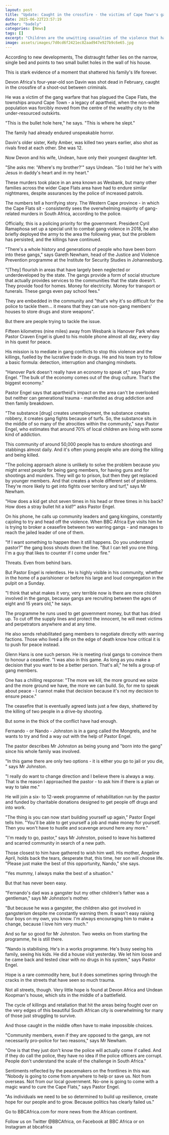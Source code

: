 ```yaml
---
layout: post
title: "Update: Caught in the crossfire - the victims of Cape Town's gang warfare"
date: 2025-06-22T23:57:19
author: "badely"
categories: [News]
tags: []
excerpt: "Children are the unwitting casualties of the violence that has destroyed the lives of thousands."
image: assets/images/7d0cd6f2421ec82aad947e927b9c6e65.jpg
---
```


According to new developments, The distraught father lies on the narrow, single bed and points to two small bullet holes in the wall of his house.

This is stark evidence of a moment that shattered his family's life forever.

Devon Africa's four-year-old son Davin was shot dead in February, caught in the crossfire of a shoot-out between criminals. 

He was a victim of the gang warfare that has plagued the Cape Flats, the townships around Cape Town - a legacy of apartheid, when the non-white population was forcibly moved from the centre of the wealthy city to the under-resourced outskirts.

"This is the bullet hole here," he says. "This is where he slept."

The family had already endured unspeakable horror.

Davin's older sister, Kelly Amber, was killed two years earlier, also shot as rivals fired at each other. She was 12.

Now Devon and his wife, Undean, have only their youngest daughter left.

"She asks me: 'Where's my brother?'" says Undean. "So I told her he's with Jesus in daddy's heart and in my heart."

These murders took place in an area known as Wesbank, but many other families across the wider Cape Flats area have had to endure similar nightmares, despite assurances by the police of increased patrols.

The numbers tell a horrifying story. The Western Cape province - in which the Cape Flats sit - consistently sees the overwhelming majority of gang-related murders in South Africa, according to the police.

Officially, this is a policing priority for the government. President Cyril Ramaphosa set up a special unit to combat gang violence in 2018, he also briefly deployed the army to the area the following year, but the problem has persisted, and the killings have continued.

"There's a whole history and generations of people who have been born into these gangs," says Gareth Newham, head of the Justice and Violence Prevention programme at the Institute for Security Studies in Johannesburg.

"[They] flourish in areas that have largely been neglected or underdeveloped by the state. The gangs provide a form of social structure that actually provides services to the communities that the state doesn't. They provide food for homes. Money for electricity. Money for transport or funerals. These gangs even pay school fees."

They are embedded in the community and "that's why it's so difficult for the police to tackle them… it means that they can use non-gang members' houses to store drugs and store weapons".

But there are people trying to tackle the issue.

Fifteen kilometres (nine miles) away from Wesbank is Hanover Park where Pastor Craven Engel is glued to his mobile phone almost all day, every day in his quest for peace.

His mission is to mediate in gang conflicts to stop this violence and the killings, fuelled by the lucrative trade in drugs. He and his team try to follow a basic formula: detection, interruption and changing mindsets.

"Hanover Park doesn't really have an economy to speak of," says Pastor Engel. "The bulk of the economy comes out of the drug culture. That's the biggest economy."

Pastor Engel says that apartheid's impact on the area can't be overlooked but neither can generational trauma - manifested as drug addiction and then family breakdown.

"The substance [drug] creates unemployment, the substance creates robbery, it creates gang fights because of turfs. So, the substance sits in the middle of so many of the atrocities within the community," says Pastor Engel, who estimates that around 70% of local children are living with some kind of addiction.

This community of around 50,000 people has to endure shootings and stabbings almost daily. And it's often young people who are doing the killing and being killed.

"The policing approach alone is unlikely to solve the problem because you might arrest people for being gang members, for having guns and for shootings and murders. They will go to prison, but then they get replaced by younger members. And that creates a whole different set of problems. They're more likely to get into fights over territory and turf," says Mr Newham.

"How does a kid get shot seven times in his head or three times in his back? How does a stray bullet hit a kid?" asks Pastor Engel.

On his phone, he calls up community leaders and gang kingpins, constantly cajoling to try and head off the violence. When BBC Africa Eye visits him he is trying to broker a ceasefire between two warring gangs - and manages to reach the jailed leader of one of them.

"If I want something to happen then it still happens. Do you understand pastor?" the gang boss shouts down the line. "But I can tell you one thing. I'm a guy that likes to counter if I come under fire."

Threats. Even from behind bars.

But Pastor Engel is relentless. He is highly visible in his community, whether in the home of a parishioner or before his large and loud congregation in the pulpit on a Sunday.

"I think that what makes it very, very terrible now is there are more children involved in the gangs, because gangs are recruiting between the ages of eight and 15 years old," he says.

The programme he runs used to get government money, but that has dried up. To cut off the supply lines and protect the innocent, he will meet victims and perpetrators anywhere and at any time.

He also sends rehabilitated gang members to negotiate directly with warring factions. Those who lived a life on the edge of death know how critical it is to push for peace instead.

Glenn Hans is one such person. He is meeting rival gangs to convince them to honour a ceasefire. "I was also in this game. As long as you make a decision that you want to be a better person. That's all," he tells a group of gang members.

One has a chilling response: "The more we kill, the more ground we seize and the more ground we have, the more we can build. So, for me to speak about peace - I cannot make that decision because it's not my decision to ensure peace."

The ceasefire that is eventually agreed lasts just a few days, shattered by the killing of two people in a drive-by shooting.

But some in the thick of the conflict have had enough.

Fernando - or Nando - Johnston is in a gang called the Mongrels, and he wants to try and find a way out with the help of Pastor Engel.

The pastor describes Mr Johnston as being young and "born into the gang" since his whole family was involved.

"In this game there are only two options - it is either you go to jail or you die, " says Mr Johnston.

"I really do want to change direction and I believe there is always a way. That is the reason I approached the pastor - to ask him if there is a plan or way to take me."

He will join a six- to 12-week programme of rehabilitation run by the pastor and funded by charitable donations designed to get people off drugs and into work.

"The thing is you can now start building yourself up again," Pastor Engel tells him. "You'll be able to get yourself a job and make money for yourself. Then you won't have to hustle and scavenge around here any more."

"I'm ready to go, pastor," says Mr Johnston, poised to leave his battered and scarred community in search of a new path.

Those closest to him have gathered to wish him well. His mother, Angeline April, holds back the tears, desperate that, this time, her son will choose life. "Please just make the best of this opportunity, Nando," she says.

"Yes mummy, I always make the best of a situation."

But that has never been easy.

"Fernando's dad was a gangster but my other children's father was a gentleman," says Mr Johnston's mother.

"But because he was a gangster, the children also got involved in gangsterism despite me constantly warning them. It wasn't easy raising four boys on my own, you know. I'm always encouraging him to make a change, because I love him very much."

And so far so good for Mr Johnston. Two weeks on from starting the programme, he is still there.

"Nando is stabilising. He's in a works programme. He's busy seeing his family, seeing his kids. He did a house visit yesterday. We let him loose and he came back and tested clear with no drugs in his system," says Pastor Engel.

Hope is a rare commodity here, but it does sometimes spring through the cracks in the streets that have seen so much trauma.

Not all streets, though. Very little hope is found at Devon Africa and Undean Koopman's house, which sits in the middle of a battlefield.

The cycle of killings and retaliation that hit the areas being fought over on the very edges of this beautiful South African city is overwhelming for many of those just struggling to survive.

And those caught in the middle often have to make impossible choices.

"Community members, even if they are opposed to the gangs, are not necessarily pro-police for two reasons," says Mr Newham.

"One is that they just don't know the police will actually come if called. And if they do call the police, they have no idea if the police officers are corrupt. People don't understand the scale of the challenge in South Africa."

Sentiments reflected by the peacemakers on the frontlines in this war. "Nobody is going to come from anywhere to help or save us. Not from overseas. Not from our local government. No-one is going to come with a magic wand to cure the Cape Flats," says Pastor Engel.

"As individuals we need to be so determined to build up resilience, create hope for our people and to grow. Because politics has clearly failed us."

Go to BBCAfrica.com for more news from the African continent.

Follow us on Twitter @BBCAfrica, on Facebook at BBC Africa or on Instagram at bbcafrica

